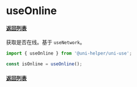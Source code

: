 # useOnline

#### [返回列表](../readme.md)

获取是否在线。基于 `useNetwork`。

```typescript
import { useOnline } from '@uni-helper/uni-use';

const isOnline = useOnline();
```

#### [返回列表](../readme.md)
